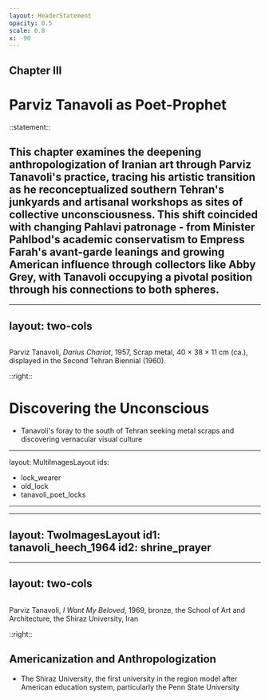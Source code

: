 ```yaml
---
layout: HeaderStatement
opacity: 0.5
scale: 0.8
x: -90
---
```


<ChapterMove>

## Chapter III
</ChapterMove>

#  Parviz Tanavoli as Poet-Prophet

::statement::

## This chapter examines the deepening anthropologization of Iranian art through Parviz Tanavoli's practice, tracing his artistic transition as he reconceptualized southern Tehran's junkyards and artisanal workshops as sites of collective unconsciousness. This shift coincided with changing Pahlavi patronage - from Minister Pahlbod's academic conservatism to Empress Farah's avant-garde leanings and growing American influence through collectors like Abby Grey, with Tanavoli occupying a pivotal position through his connections to both spheres.

---
layout: two-cols
---

<Image id="tanavoli_darius" class="h-[400px]" />
<p class="text-sm">
    Parviz Tanavoli, <i>Darius Chariot</i>, 1957, Scrap metal, 40 × 38 × 11 cm (ca.), displayed in the Second Tehran Biennial (1960).
</p>

::right::
# Discovering the Unconscious

- Tanavoli's foray to the south of Tehran seeking metal scraps and discovering vernacular visual culture

<!-- Tanavoli's revolt against the Pahlbod's patriarchcal model of patronage in the second biennial by an assemblege -->

---
layout: MultiImagesLayout
ids:
  - lock_wearer
  - old_lock
  - tanavoli_poet_locks
---

<!-- The incorporation of vernacular visual culture into Tanavoli's work was a significant development in the anthropologization of art in Iran.
Though neither a cohesive artistic school nor a unified movement, _Saqqākhāneh_ encompassed diverse artistic practices linked through their connection to Iranian religious visual culture, vernacular traditions, and folk art --- particularly devotional imagery and religious material culture.

-->

---
layout: TwoImagesLayout
id1: tanavoli_heech_1964
id2: shrine_prayer
---

<!--
The scholarship often focused on this Saqqākhāneh as the expression of "Iranian modernism". I think this erase the historical development and very nmuch put emphesis on Saqqakhaneh as the expression of national identity, which I think is a very narrow perspective and repeating the same narrative the Pahlavi regime was trying to promote.

-->

---
layout: two-cols
---

<Image id="tanavoli_shiraz" class="h-[430px]" />

<p class="text-xs">
Parviz Tanavoli, <i>I Want My Beloved</i>, 1969, bronze, the School of Art and Architecture, the Shiraz University, Iran
</p>

::right::
## Americanization and Anthropologization
- The Shiraz University, the first university in the region model after American education system, particularly the Penn State University
